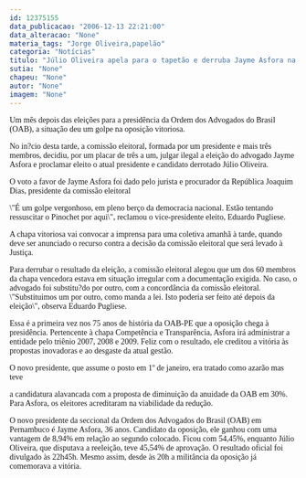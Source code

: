 ```yaml
---
id: 12375155
data_publicacao: "2006-12-13 22:21:00"
data_alteracao: "None"
materia_tags: "Jorge Oliveira,papelão"
categoria: "Notícias"
titulo: "Júlio Oliveira apela para o tapetão e derruba Jayme Asfora na OAB"
sutia: "None"
chapeu: "None"
autor: "None"
imagem: "None"
---
```

<p><P><FONT face=Verdana>Um mês depois das eleições para a presidência da Ordem dos Advogados do Brasil (OAB), a situação deu um golpe na oposição vitoriosa. </FONT></P></p>
<p><P><FONT face=Verdana>No in?cio desta tarde, a comissão eleitoral, formada por um presidente e mais três membros, decidiu, por um placar de três a um, julgar ilegal a eleição do advogado Jayme Asfora e proclamar eleito o atual presidente e candidato derrotado Júlio Oliveira. </FONT></P></p>
<p><P><FONT face=Verdana>O voto a favor de Jayme Asfora foi dado pelo jurista e procurador da República Joaquim Dias, presidente da comissão eleitoral</FONT></P></p>
<p><P><FONT face=Verdana>\"É um golpe vergonhoso, em pleno berço da democracia nacional. Estão tentando ressuscitar o Pinochet por aqui\", reclamou o vice-presidente eleito, Eduardo Pugliese.</FONT></P></p>
<p><P><FONT face=Verdana>A chapa vitoriosa vai convocar a imprensa para uma coletiva amanhã à tarde, quando deve ser anunciado o recurso contra a decisão da comissão eleitoral que será levado à Justiça.</FONT></P></p>
<p><P><FONT face=Verdana>Para derrubar o resultado da eleição, a comissão eleitoral alegou que um dos 60 membros da chapa vencedora estava em situação irregular com a documentação exigida. No caso, o advogado foi substitu?do por outro, com a concordância da comissão eleitoral. \"Substituimos um por outro, como manda a lei. Isto poderia ser feito até depois da eleição\", observa Eduardo Pugliese.</FONT></P></p>
<p><P><FONT face=Verdana>Essa é a primeira vez nos 75 anos de história da OAB-PE que a oposição chega à presidência. Pertencente à chapa Competência e Transparência, Asfora irá administrar a entidade pelo triênio 2007, 2008 e 2009. Feliz com o resultado, ele creditou a vitória às propostas inovadoras e ao desgaste da atual gestão. </FONT></P></p>
<p><P><FONT face=Verdana>O novo presidente, que assume o posto em 1º de janeiro, era tratado como azarão mas teve</p>
<p> a candidatura alavancada com a proposta de diminuição da anuidade da OAB em 30%. Para Asfora, os eleitores acreditaram na viabilidade da redução.</FONT></P></p>
<p><P><FONT face=Verdana>O novo presidente da seccional da Ordem dos Advogados do Brasil (OAB) em Pernambuco é Jayme Asfora, 36 anos. Candidato da oposição, ele ganhou com uma vantagem de 8,94% em relação ao segundo colocado. Ficou com 54,45%, enquanto Júlio Oliveira, que disputava a reeleição, teve 45,54% de aprovação. O resultado oficial foi divulgado às 22h45h. Mesmo assim, desde às 20h a militância da oposição já comemorava a vitória.</FONT></P> </p>
